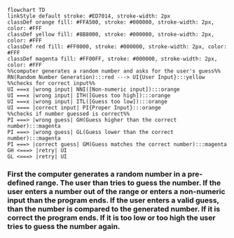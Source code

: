 ```mermaid
flowchart TD
linkStyle default stroke: #ED7014, stroke-width: 2px
classDef orange fill: #FFA500, stroke: #000000, stroke-width: 2px, color: #FFF
classDef yellow fill: #8B8000, stroke: #000000, stroke-width: 2px, color: #FFF
classDef red fill: #FF0000, stroke: #000000, stroke-width: 2px, color: #FFF
classDef magenta fill: #FF00FF, stroke: #000000, stroke-width: 2px, color: #FFF
%%computer generates a random number and asks for the user's guess%%
RN(Random Number Generation):::red ---> UI{User Input}:::yellow
%%checks for correct input%%
UI ===x |wrong input| NNI([Non-numeric input]):::orange
UI ===x |wrong input| ITH([Guess too high]):::orange 
UI ===x |wrong input| ITL([Guess too low]):::orange
UI ==== |correct input| PI{Proper Input}:::orange
%%checks if number guessed is correct%%
PI ===> |wrong guess| GH(Guess higher than the correct number):::magenta
PI ===> |wrong guess| GL(Guess lower than the correct number):::magenta
PI ===> |correct guess| GM(Guess matches the correct number):::magenta
GH <===> |retry| UI
GL <===> |retry| UI

```
### First the computer generates a random number in a pre-defined range. The user than tries to guess the number. If the user enters a number out of the range or enters a non-numeric input than the program ends. If the user enters a valid guess, than the number is compared to the generated number. If it is correct the program ends. If it is too low or too high the user tries to guess the number again. 
